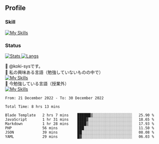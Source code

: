 ## Profile
### Skill
[![My Skills](https://skillicons.dev/icons?i=html,css,javascript,php,java,nodejs,react,bootstrap,docker,laravel,git,github,githubactions,materialui&theme=dark)](https://skillicons.dev)<br>
### Status
[![Stats](https://github-readme-stats.vercel.app/api?username=koki-sys&count_private=true&show_icons=true)
![Langs](https://github-readme-stats.vercel.app/api/top-langs/?username=koki-sys&layout=compact)](https://github.com/koki-sys)

👋 @koki-sysです。<br/>
👀 私の興味ある言語（勉強していないものの中で）<br/>
[![My Skills](https://skillicons.dev/icons?i=golang,gin&theme=dark)](https://skillicons.dev)<br/>
🌱 今勉強している言語（授業外）<br/>
[![My Skills](https://skillicons.dev/icons?i=typescript,react&theme=dark)](https://skillicons.dev)


<!---
koki-sys/koki-sys is a ✨ special ✨ repository because its `README.md` (this file) appears on your GitHub profile.
You can click the Preview link to take a look at your changes.
--->

<!--START_SECTION:waka-->

```text
From: 21 December 2022 - To: 30 December 2022

Total Time: 8 hrs 13 mins

Blade Template   2 hrs 7 mins    ██████▒░░░░░░░░░░░░░░░░░░   25.90 %
JavaScript       1 hr 31 mins    ████▓░░░░░░░░░░░░░░░░░░░░   18.65 %
Markdown         1 hr 28 mins    ████▒░░░░░░░░░░░░░░░░░░░░   17.93 %
PHP              56 mins         ███░░░░░░░░░░░░░░░░░░░░░░   11.50 %
JSON             39 mins         ██░░░░░░░░░░░░░░░░░░░░░░░   08.08 %
YAML             29 mins         █▓░░░░░░░░░░░░░░░░░░░░░░░   06.03 %
```

<!--END_SECTION:waka-->
